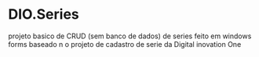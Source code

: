 # DIO.Series
projeto basico de CRUD (sem banco de dados) de series feito em windows forms baseado n o projeto de cadastro de serie da Digital inovation One
